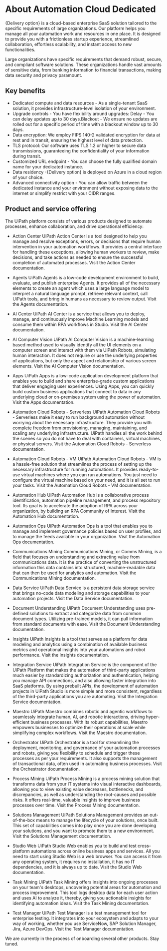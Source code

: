 ﻿# About Automation Cloud Dedicated

{Delivery option} is a cloud-based enterprise SaaS solution tailored to the specific requirements of large organizations. Our platform helps you manage all your automation work and resources in one place. It is designed to provide you with a frictionless startup experience, streamlined collaboration, effortless scalability, and instant access to new functionalities.

Large organizations have specific requirements that demand robust, secure, and compliant software solutions. These organizations handle vast amounts of sensitive data, from banking information to financial transactions, making data security and privacy paramount.

## Key benefits

* Dedicated compute and data resources - As a single-tenant SaaS solution, it provides infrastructure-level isolation of your environment.
* Upgrade controls - You have flexibility around upgrades: Delay - You can delay updates up to 30 days.Blackout - We ensure no updates are rolled out for a specific period of time with a blackout window up to 30 days.
* Data encryption: We employ FIPS 140-2 validated encryption for data at rest and in transit, ensuring the highest level of data protection.
* TLS protocol: Our software uses TLS 1.2 or higher to secure data transmissions, guaranteeing the confidentiality of your information during transit.
* Customized URL endpoint - You can choose the fully qualified domain name for your dedicated instance.
* Data residency -{Delivery option} is deployed on Azure in a cloud region of your choice.
* Advanced connectivity option - You can allow traffic between the dedicated instance and your environment without exposing data to the internet or simplify restrict with your CIDR ranges.


## Product and service offering

The UiPath platform consists of various products designed to automate processes, enhance collaboration, and drive operational efficiency:

* Action Center UiPath Action Center is a tool designed to help you manage and resolve exceptions, errors, or decisions that require human intervention in your automation workflows. It provides a central interface for handling these exceptions, allowing human workers to review, make decisions, and take actions as needed to ensure the successful completion of automated processes. Visit the Action Center documentation.
* Agents UiPath Agents is a low-code development environment to build, evaluate, and publish enterprise Agents. It provides all of the necessary elements to create an agent which uses a large language model to interpret a natural language prompt, retrieve relevant context, call UiPath tools, and bring in humans as necessary to review output. Visit the Agents documentation.
* AI Center UiPath AI Center is a service that allows you to deploy, manage, and continuously improve Machine Learning models and consume them within RPA workflows in Studio. Visit the AI Center documentation.
* AI Computer Vision UiPath AI Computer Vision is a machine-learning based method used to visually identify all the UI elements on a computer screen and interact with them via UiPath Robots, simulating human interaction. It does not require or use the underlying properties of applications, but only the aspect and relationship of various screen elements. Visit the AI Computer Vision documentation.
* Apps UiPath Apps is a low-code application development platform that enables you to build and share enterprise-grade custom applications that deliver engaging user experiences. Using Apps, you can quickly build custom business applications that connect to data in any underlying cloud or on-premises system using the power of automation. Visit the Apps documentation.
* Automation Cloud Robots - Serverless UiPath Automation Cloud Robots - Serverless make it easy to run background automation without worrying about the necessary infrastructure. They provide you with complete freedom from provisioning, managing, maintaining, and scaling any underlying infrastructure. UiPath handles all the work behind the scenes so you do not have to deal with containers, virtual machines, or physical servers. Visit the Automation Cloud Robots - Serverless documentation.
* Automation Cloud Robots - VM UiPath Automation Cloud Robots - VM is a hassle-free solution that streamlines the process of setting up the necessary infrastructure for running automations. It provides ready-to-use virtual machines where you can run automations. You just need to configure the virtual machine based on your need, and it is all set to run your tasks. Visit the Automation Cloud Robots - VM documentation.
* Automation Hub UiPath Automation Hub is a collaborative process identification, automation pipeline management, and process repository tool. Its goal is to accelerate the adoption of RPA across your organization, by building an RPA Community of Interest. Visit the Automation Hub documentation.
* Automation Ops UiPath Automation Ops is a tool that enables you to manage and implement governance policies based on user profiles, and to manage the feeds available in your organization. Visit the Automation Ops documentation.
* Communications Mining Communications Mining, or Comms Mining, is a field that focuses on understanding and extracting value from communications data. It is the practice of converting the unstructured information this data contains into structured, machine-readable data that can then be used for analytics and automation. Visit the Communications Mining documentation.
* Data Service UiPath Data Service is a persistent data storage service that brings no-code data modeling and storage capabilities to your automation projects. Visit the Data Service documentation.
* Document Understanding UiPath Document Understanding uses pre-defined solutions to extract and categorize data from common document types. Utilizing pre-trained models, it can pull information from standard documents with ease. Visit the Document Understanding documentation.
* Insights UiPath Insights is a tool that serves as a platform for data modeling and analytics using a combination of available business metrics and operational insights into your automations and robot performance. Visit the Insights documentation.
* Integration Service UiPath Integration Service is the component of the UiPath Platform that makes the automation of third-party applications much easier by standardizing authorization and authentication, helping you manage API connections, and also allowing faster integration into SaaS platforms. By using prebuilt APIs, the development of automation projects in UiPath Studio is more simple and more consistent, regardless of the third-party applications you are automating. Visit the Integration Service documentation.

* Maestro UiPath Maestro combines robotic and agentic workflows to seamlessly integrate human, AI, and robotic interactions, driving hyper-efficient business processes. With its robust capabilities, Maestro empowers businesses to optimize their operations at scale while simplifying complex workflows. Visit the Maestro documentation.
* Orchestrator UiPath Orchestrator is a tool for streamlining the deployment, monitoring, and governance of your automation processes and robots, giving you flexibility to schedule and trigger these processes as per your requirements. It also supports the management of transactional data, often used in automating business processes. Visit the Orchestrator documentation.
* Process Mining UiPath Process Mining is a process mining solution that transforms data from your IT systems into visual interactive dashboards, allowing you to view existing value decreases, bottlenecks, and discrepancies, as well as understanding the root-causes and possible risks. It offers real-time, valuable insights to improve business processes over time. Visit the Process Mining documentation.
* Solutions Management UiPath Solutions Management provides an out-of-the-box means to manage the lifecycle of your solutions, once built. This set of capabilities comes into play once you are done developing your solutions, and you want to promote them to a new environment. Visit the Solutions Management documentation.
* Studio Web UiPath Studio Web enables you to build and test cross-platform automations across online business apps and services. All you need to start using Studio Web is a web browser. You can access it from any operating system, it requires no installation, it has no IT dependencies, and it is always up to date. Visit the Studio Web documentation.
* Task Mining UiPath Task Mining offers insights into ongoing processes on your team's desktops, uncovering potential areas for automation and process improvement. This tool logs desktop data for each user action and uses AI to analyze it, thereby, giving you actionable insights for identifying automation ideas. Visit the Task Mining documentation.
* Test Manager UiPath Test Manager is a test management tool for enterprise testing. It integrates into your ecosystem and adapts to your way of working, whether you use ServiceNow, SAP Solution Manager, Jira, Azure DevOps. Visit the Test Manager documentation.

We are currently in the process of onboarding several other products. Stay tuned.

